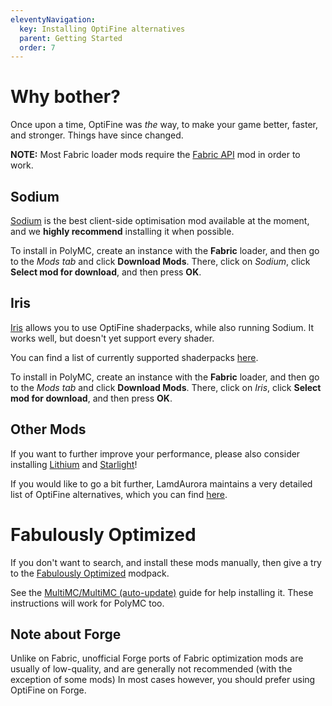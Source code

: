 ```yaml
---
eleventyNavigation:
  key: Installing OptiFine alternatives
  parent: Getting Started
  order: 7
---
```


# Why bother?

Once upon a time, OptiFine was *the* way, to make your game better, faster, and stronger. Things have since changed.

**NOTE:** Most Fabric loader mods require the [Fabric API](../download-mods/#fabric) mod in order to work.

## Sodium

[Sodium](https://modrinth.com/mod/sodium) is the best client-side optimisation mod available at the moment, and we **highly recommend** installing it when possible.

To install in PolyMC, create an instance with the **Fabric** loader, and then go to the *Mods tab* and click **Download Mods**. There, click on *Sodium*, click **Select mod for download**, and then press **OK**.

## Iris

[Iris](https://irisshaders.net/) allows you to use OptiFine shaderpacks, while also running Sodium. It works well, but doesn't yet support every shader.

You can find a list of currently supported shaderpacks [here](https://github.com/IrisShaders/Iris/blob/trunk/docs/supportedshaders.md).

To install in PolyMC, create an instance with the **Fabric** loader, and then go to the *Mods tab* and click **Download Mods**. There, click on *Iris*, click **Select mod for download**, and then press **OK**.

## Other Mods

If you want to further improve your performance, please also consider installing [Lithium](https://modrinth.com/mod/lithium) and [Starlight](https://modrinth.com/mod/starlight)!

If you would like to go a bit further, LamdAurora maintains a very detailed list of OptiFine alternatives, which you can find [here](https://lambdaurora.dev/optifine_alternatives/).

# Fabulously Optimized

If you don't want to search, and install these mods manually, then give a try to the [Fabulously Optimized](https://github.com/Fabulously-Optimized/fabulously-optimized) modpack.

See the [MultiMC/MultiMC (auto-update)](https://fabulously-optimized.gitbook.io/modpack/readme/install-instructions#multimc) guide for help installing it. These instructions will work for PolyMC too.

## Note about Forge

Unlike on Fabric, unofficial Forge ports of Fabric optimization mods are usually of low-quality, and are generally not recommended (with the exception of some mods)
In most cases however, you should prefer using OptiFine on Forge.
